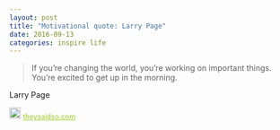 ```yaml
---
layout: post
title: "Motivational quote: Larry Page"
date: 2016-09-13
categories: inspire life
---
```

> If you’re changing the world, you’re working on important things. You’re excited to get up in the morning.

Larry Page

<span style="z-index:50;font-size:0.9em;"><img src="https://theysaidso.com/branding/theysaidso.png" height="20" width="20" alt="theysaidso.com"/><a href="https://theysaidso.com" title="Powered by quotes from theysaidso.com" style="color: #9fcc25; margin-left: 4px; vertical-align: middle;">theysaidso.com</a></span>
